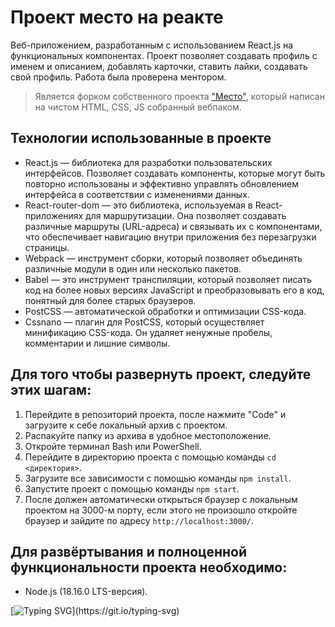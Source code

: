 # Проект место на реакте
Веб-приложением, разработанным с использованием React.js на функциональных компонентах. Проект позволяет создавать профиль с именем и описанием, добавлять карточки, ставить лайки, создавать свой профиль. Работа была проверена ментором.
>Является форком собственного проекта ["Место"](https://github.com/katokinawa/mesto), который написан на чистом HTML, CSS, JS собранный вебпаком.
## Технологии использованные в проекте
- React.js — библиотека для разработки пользовательских интерфейсов. Позволяет создавать компоненты, которые могут быть повторно использованы и эффективно управлять обновлением интерфейса в соответствии с изменениями данных.
- React-router-dom — это библиотека, используемая в React-приложениях для маршрутизации. Она позволяет создавать различные маршруты (URL-адреса) и связывать их с компонентами, что обеспечивает навигацию внутри приложения без перезагрузки страницы.
- Webpack — инструмент сборки, который позволяет объединять различные модули в один или несколько пакетов.
- Babel — это инструмент транспиляции, который позволяет писать код на более новых версиях JavaScript и преобразовывать его в код, понятный для более старых браузеров.
- PostCSS — автоматической обработки и оптимизации CSS-кода.
- Cssnano — плагин для PostCSS, который осуществляет минификацию CSS-кода. Он удаляет ненужные пробелы, комментарии и лишние символы.

## Для того чтобы развернуть проект, следуйте этих шагам:

1. Перейдите в репозиторий проекта, после нажмите "Code" и загрузите к себе локальный архив с проектом.
2. Распакуйте папку из архива в удобное местоположение.
3. Откройте терминал Bash или PowerShell.
4. Перейдите в директорию проекта с помощью команды `cd <директория>`.
5. Загрузите все зависимости с помощью команды `npm install`.
6. Запустите проект с помощью команды `npm start`.
7. После должен автоматически открыться браузер с локальным проектом на 3000-м порту, если этого не произошло откройте браузер и зайдите по адресу `http://localhost:3000/`.

## Для развёртывания и полноценной функциональности проекта необходимо:
- Node.js (18.16.0 LTS-версия).

[![Typing SVG](https://readme-typing-svg.herokuapp.com?font=Inter&weight=500&duration=10000&pause=1000&repeat=false&width=435&lines=%D0%A1%D0%BF%D0%B0%D1%81%D0%B8%D0%B1%D0%BE+%D0%B7%D0%B0+%D0%B2%D0%BD%D0%B8%D0%BC%D0%B0%D0%BD%D0%B8%D0%B5!)](https://git.io/typing-svg)
